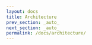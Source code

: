 ```yaml
---
layout: docs
title: Architecture
prev_section: _auto_
next_section: _auto_
permalink: /docs/architecture/
---
```

